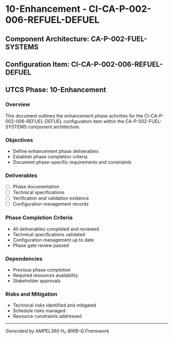 # 10-Enhancement - CI-CA-P-002-006-REFUEL-DEFUEL

## Component Architecture: CA-P-002-FUEL-SYSTEMS
## Configuration Item: CI-CA-P-002-006-REFUEL-DEFUEL
## UTCS Phase: 10-Enhancement

### Overview
This document outlines the enhancement phase activities for the CI-CA-P-002-006-REFUEL-DEFUEL configuration item within the CA-P-002-FUEL-SYSTEMS component architecture.

### Objectives
- Define enhancement phase deliverables
- Establish phase completion criteria
- Document phase-specific requirements and constraints

### Deliverables
- [ ] Phase documentation
- [ ] Technical specifications
- [ ] Verification and validation evidence
- [ ] Configuration management records

### Phase Completion Criteria
- All deliverables completed and reviewed
- Technical specifications validated
- Configuration management up to date
- Phase gate review passed

### Dependencies
- Previous phase completion
- Required resources availability
- Stakeholder approvals

### Risks and Mitigation
- Technical risks identified and mitigated
- Schedule risks managed
- Resource constraints addressed

---
*Generated by AMPEL360 H₂-BWB-Q Framework*
